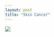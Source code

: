 ```yaml
---
layout: post
title: "Skin Cancer"
---
```


<img id="img" src="https://i.redd.it/ijkgrq8af9d51.png"/>
